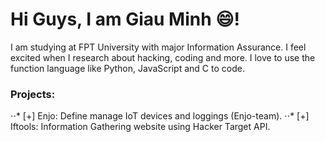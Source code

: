 # Hi Guys, I am Giau Minh 😄!

I am studying at FPT University with major Information Assurance. I feel excited when I research about hacking, coding and more. I love to use the function language like Python, JavaScript and C to code.

### Projects:
⋅⋅* [+] Enjo: Define manage IoT devices and loggings (Enjo-team).
⋅⋅* [+] Iftools: Information Gathering website using Hacker Target API.

